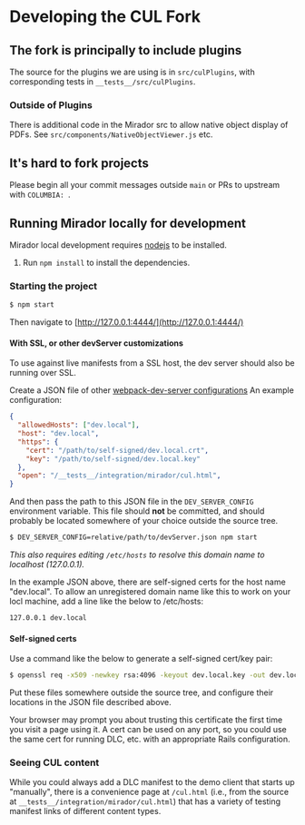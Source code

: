 # Developing the CUL Fork
## The fork is principally to include plugins
The source for the plugins we are using is in `src/culPlugins`, with corresponding tests in
`__tests__/src/culPlugins`.

### Outside of Plugins
There is additional code in the Mirador src to allow native object display of PDFs.
See `src/components/NativeObjectViewer.js` etc.

## It's hard to fork projects
Please begin all your commit messages outside `main` or PRs to upstream with `COLUMBIA: `.

## Running Mirador locally for development

Mirador local development requires [nodejs](https://nodejs.org/en/download/) to be installed.

1. Run `npm install` to install the dependencies.

### Starting the project

```sh
$ npm start
```

Then navigate to [http://127.0.0.1:4444/](http://127.0.0.1:4444/)

#### With SSL, or other devServer customizations
To use against live manifests from a SSL host, the dev server should also be running over SSL.

Create a JSON file of other [webpack-dev-server configurations](https://webpack.js.org/configuration/dev-server/)
An example configuration:
```json
{
  "allowedHosts": ["dev.local"],
  "host": "dev.local",
  "https": {
    "cert": "/path/to/self-signed/dev.local.crt",
    "key": "/path/to/self-signed/dev.local.key"
  },
  "open": "/__tests__/integration/mirador/cul.html",
}
```

And then pass the path to this JSON file in the `DEV_SERVER_CONFIG` environment variable. This file should **not** be committed, and should probably be located somewhere of your choice outside the source tree.

```sh
$ DEV_SERVER_CONFIG=relative/path/to/devServer.json npm start
``` 

*This also requires editing `/etc/hosts` to resolve this domain name to localhost (127.0.0.1).*

In the example JSON above, there are self-signed certs for the host name "dev.local". To allow an unregistered domain name like this to work on your locl machine, add a line like the below to /etc/hosts:
```sh
127.0.0.1 dev.local
```

#### Self-signed certs
Use a command like the below to generate a self-signed cert/key pair:
```sh
$ openssl req -x509 -newkey rsa:4096 -keyout dev.local.key -out dev.local.crt -sha256 -days 3650 -nodes -subj "/C=US/ST=NY/L=NYC/O=ColumbiaUniversity/OU=Libraries/CN=dev.local"
```

Put these files somewhere outside the source tree, and configure their locations in the JSON file described above. 

Your browser may prompt you about trusting this certificate the first time you visit a page using it. A cert can be used on any port, so you could use the same cert for running DLC, etc. with an appropriate Rails configuration.

### Seeing CUL content
While you could always add a DLC manifest to the demo client that starts up "manually", there is a convenience page at `/cul.html` (i.e., from the source at `__tests__/integration/mirador/cul.html`) that has a variety of testing manifest links of different content types.
